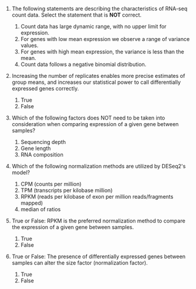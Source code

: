 1. The following statements are describing the characteristics of RNA-seq count data. Select the statement that is **NOT** correct.     
    1. Count data has large dynamic range, with no upper limit for expression.  
    1. For genes with low mean expression we observe a range of variance values.  
    1. For genes with high mean expression, the variance is less than the mean.  
    1. Count data follows a negative binomial distribution.

2. Increasing the number of replicates enables more precise estimates of group means, and increases our statistical power to call differentially expressed genes correctly.  
    1. True  
    1. False
   
3. Which of the following factors does NOT need to be taken into consideration when comparing expression of a given gene between samples? 
  
    1. Sequencing depth  
    1. Gene length  
    1. RNA composition

4. Which of the following normalization methods are utilized by DESeq2's model?
  
    1. CPM (counts per million)  
    1. TPM (transcripts per kilobase million)  
    1. RPKM (reads per kilobase of exon per million reads/fragments mapped)  
    1. median of ratios
  
5. True or False: RPKM is the preferred normalization method to compare the expression of a given gene between samples.  
    1. True  
    1. False

6. True or False: The presence of differentially expressed genes between samples can alter the size factor (normalization factor).   
    1. True  
    1. False
  

